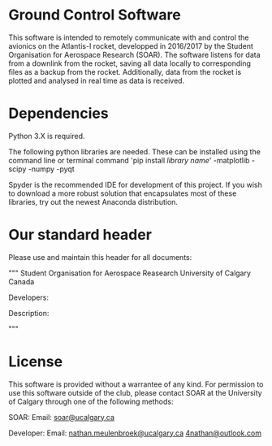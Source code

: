# Ground Control Software

This software is intended to remotely communicate with and control the 
avionics on the Atlantis-I rocket, developped in 2016/2017 by the Student
Organisation for Aerospace Research (SOAR). The software listens for data from
a downlink from the rocket, saving all data locally to corresponding files as
a backup from the rocket. Additionally, data from the rocket is plotted and 
analysed in real time as data is received.

# Dependencies

Python 3.X is required.

The following python libraries are needed. These can be installed using the command line or terminal command 'pip install *library name*'
-matplotlib
-scipy
-numpy
-pyqt

Spyder is the recommended IDE for development of this project. If you wish to download a more robust solution that encapsulates most of these libraries, try out the newest Anaconda distribution.

# Our standard header

Please use and maintain this header for all documents:

"""
Student Organisation for Aerospace Reasearch
University of Calgary
Canada

Developers:

Description:

"""

# License

This software is provided without a warrantee of any kind. For permission
to use this software outside of the club, please contact SOAR at the University
of Calgary through one of the following methods:

SOAR:
    Email: soar@ucalgary.ca
    
Developer:
    Email: nathan.meulenbroek@ucalgary.ca
           4nathan@outlook.com
